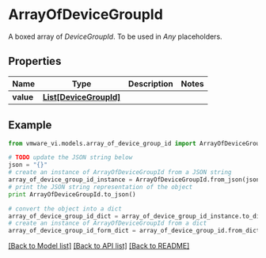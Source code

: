 # ArrayOfDeviceGroupId

A boxed array of *DeviceGroupId*. To be used in *Any* placeholders. 

## Properties
Name | Type | Description | Notes
------------ | ------------- | ------------- | -------------
**value** | [**List[DeviceGroupId]**](DeviceGroupId.md) |  | 

## Example

```python
from vmware_vi.models.array_of_device_group_id import ArrayOfDeviceGroupId

# TODO update the JSON string below
json = "{}"
# create an instance of ArrayOfDeviceGroupId from a JSON string
array_of_device_group_id_instance = ArrayOfDeviceGroupId.from_json(json)
# print the JSON string representation of the object
print ArrayOfDeviceGroupId.to_json()

# convert the object into a dict
array_of_device_group_id_dict = array_of_device_group_id_instance.to_dict()
# create an instance of ArrayOfDeviceGroupId from a dict
array_of_device_group_id_form_dict = array_of_device_group_id.from_dict(array_of_device_group_id_dict)
```
[[Back to Model list]](../README.md#documentation-for-models) [[Back to API list]](../README.md#documentation-for-api-endpoints) [[Back to README]](../README.md)



